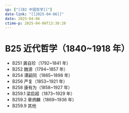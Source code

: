 ```yaml
---
up: ["[[B2 中国哲学]]"]
date-link: "[[2025-04-06]]"
date: 2025-04-06
ctime-p: 2025-04-06T13:30:28
---
```


# B25 近代哲学（1840~1918 年）

- B251 龚自珍（1792~1841 年）
- B252 魏源（1794~1857 年）
- B254 谭嗣同（1865~1898 年）
- B256 严复（1853~1921 年）
- B258 康有为（1858~1927 年）
- B259.1 梁启超（1873~1929 年）
- B259.2 章炳麟（1869~1936 年）
- B259.9 其他
